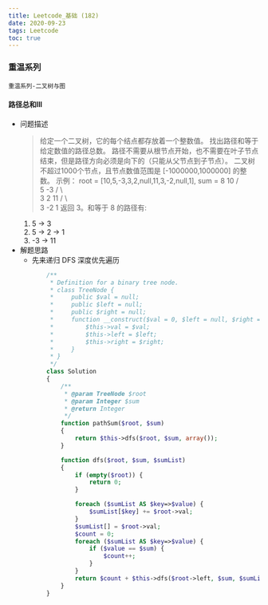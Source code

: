 ```yaml
---
title: Leetcode_基础 (182)
date: 2020-09-23
tags: Leetcode
toc: true
---
```


### 重温系列
    重温系列-二叉树与图

<!-- more -->

#### 路径总和III
- 问题描述
    > 给定一个二叉树，它的每个结点都存放着一个整数值。
    找出路径和等于给定数值的路径总数。
    路径不需要从根节点开始，也不需要在叶子节点结束，但是路径方向必须是向下的（只能从父节点到子节点）。
    二叉树不超过1000个节点，且节点数值范围是 \[-1000000,1000000] 的整数。
    示例：
    root = \[10,5,-3,3,2,null,11,3,-2,null,1], sum = 8
          10
         /  \
        5   -3
       / \    \
      3   2   11
     / \   \
    3  -2   1
    返回 3。和等于 8 的路径有:
    1.  5 -> 3
    2.  5 -> 2 -> 1
    3.  -3 -> 11
- 解题思路
    * 先来递归 DFS 深度优先遍历
        ```php
            /**
             * Definition for a binary tree node.
             * class TreeNode {
             *     public $val = null;
             *     public $left = null;
             *     public $right = null;
             *     function __construct($val = 0, $left = null, $right = null) {
             *         $this->val = $val;
             *         $this->left = $left;
             *         $this->right = $right;
             *     }
             * }
             */
            class Solution 
            {
                /**
                 * @param TreeNode $root
                 * @param Integer $sum
                 * @return Integer
                 */
                function pathSum($root, $sum)
                {
                    return $this->dfs($root, $sum, array());
                }

                function dfs($root, $sum, $sumList)
                {
                    if (empty($root)) {
                        return 0;
                    }

                    foreach ($sumList AS $key=>$value) {
                        $sumList[$key] += $root->val;
                    }
                    $sumList[] = $root->val;
                    $count = 0;
                    foreach ($sumList AS $key=>$value) {
                        if ($value == $sum) {
                            $count++;
                        }
                    }
                    return $count + $this->dfs($root->left, $sum, $sumList) + $this->dfs($root->right, $sum, $sumList);
                }
            }
        ```